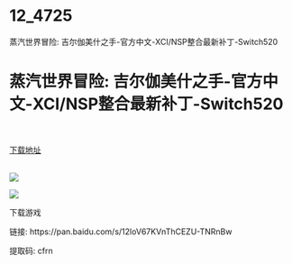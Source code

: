 # 12_4725
蒸汽世界冒险: 吉尔伽美什之手-官方中文-XCI/NSP整合最新补丁-Switch520
# 蒸汽世界冒险: 吉尔伽美什之手-官方中文-XCI/NSP整合最新补丁-Switch520
 <br/></br>
[下载地址](https://www.switch520.cc/article/4725 "下载地址")
<br/></br>

<p><img src="https://s1.ax1x.com/2020/05/10/Y16HQe.jpg"></p>
<p><img src="https://s1.ax1x.com/2020/05/10/Y16qLd.png"></p>
<p><span>下载游戏</span></p>
<p><span>链接: https://pan.baidu.com/s/12loV67KVnThCEZU-TNRnBw&nbsp;</span></p>
<p><span>提取码: cfrn</span></p>
